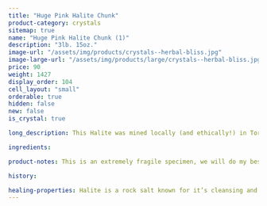```yaml
---
title: "Huge Pink Halite Chunk"
product-category: crystals
sitemap: true
name: "Huge Pink Halite Chunk (1)"
description: "3lb. 15oz."
image-url: "/assets/img/products/crystals--herbal-bliss.jpg"
image-large-url: "/assets/img/products/large/crystals--herbal-bliss.jpg"
price: 90
weight: 1427
display_order: 104
cell_layout: "small"
orderable: true
hidden: false
new: false
is_crystal: true

long_description: This Halite was mined locally (and ethically!) in Torna, CA. There is so much to this piece! Boasting a sharp, Hopper growth pattern with intense growth lines and immense detail. It has beautiful deep hues of pink that fade into baby pink and eventually white at the top. Huge and eye-catching, this is a perfect shelf/centre piece.

ingredients:

product-notes: This is an extremely fragile specimen, we will do my best to package it as safely as possible but please be aware some little pieces may break off in transit.

history:

healing-properties: Halite is a rock salt known for it’s cleansing and purifying properties, it aids in clarifying energy blocks and balancing energy fields. This makes it perfect for cleansing your other crystals! Similar to Selenite, you can rest your other crystals on it to remove unwanted/negative energies. In meditation, Pink Halite connects to the heart and solar plexus chakras allowing a self-loving awareness which aids in the release of emotional issues and attachments. 
---
```

